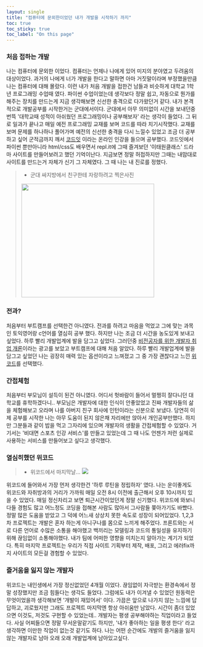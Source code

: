 ```yaml
---
layout: single
title: "컴퓨터에 문외한이었던 내가 개발을 시작하기 까지"
toc: true
toc_sticky: true
toc_label: "On this page"
---
```


### 처음 접하는 개발

나는 컴퓨터에 문외한 이었다.
컴퓨터는 언제나 나에게 있어 미지의 분야였고 두려움의 대상이었다. 
과거의 나에게 너가 개발을 한다고 말하면 아마 거짓말이라며 부정했을만큼 나는 컴퓨터에 대해 몰랐다.
이런 내가 처음 개발을 접한건 남들과 비슷하게 대학교 1학년 프로그래밍 수업때 였다.
파이썬 수업이었는데 생각보다 정말 쉽고, 자동으로 뭔가를 해주는 장치를 만드는게 지금 생각해보면 신선한 충격으로 다가왔던거 같다.
내가 본격적으로 개발공부를 시작한거는 군대에서이다.
군대에서 아무 의미없이 시간을 보내던중 번뜩 '대학교때 성적이 아쉬웠던 프로그래밍이나 공부해보자' 라는 생각이 들었다.
그 뒤로 일과가 끝나고 매일 예전 프로그래밍 교재를 보며 코드를 따라 치기시작했다.
교재를 보며 문제를 하나하나 풀어가며 예전의 신선한 충격을 다시 느낄수 있었고 
조금 더 공부하고 싶어 군적금까지 깨서 [코드잇](https://www.codeit.kr/dashboard) 이라는 온라인 인강을 들으며 공부했다. 
코드잇에서 파이썬 뿐만아니라 html/css도 배우면서 repl.it에 그때 즐겨보던 '이태원클래스' 드라마 사이트를 만들어보려고 했던 기억이난다.
지금보면 정말 허접하지만 그때는 내맘대로 사이트를 만드는거 자체가 신기 그 자체였다. 
그 때 나는 내 진로를 정했다.


>- 군대 싸지방에서 친구한테 자랑하려고 찍은사진
><img src="https://images.velog.io/images/gigymi2005/post/59da7ec3-eae1-4d63-bee3-ff479a568013/KakaoTalk_Photo_2021-07-14-12-33-22.jpeg" width='350' height='300'>

### 전과?
처음부터 부트캠프를 선택한건 아니였다. 
전과를 하려고 마음을 먹었고 그에 맞는 과목인 토익영어랑 c언어를 열심히 공부 했다. 
하지만 나는 조금 더 시간을 농도있게 보내고 싶었다. 하루 빨리 개발업계에 발을 담그고 싶었다. 
그러던중 [비전공자를 위한 개발자 취업 개론](https://www.inflearn.com/course/%EA%B0%9C%EB%B0%9C%EC%9E%90-%EC%B7%A8%EC%97%85-%EC%9E%85%EB%AC%B8-%EA%B0%9C%EB%A1%A0/dashboard)이라는 광고를 보았고 부트캠프에 대해 처음 알았다.
하루 빨리 개발업계에 발을 담그고 싶었던 나는 굉장히 매력 있는 옵션이라고 느껴졌고 그 중 가장 괜찮다고 느낀 [위코드](https://wecode.co.kr/?gclid=CjwKCAjw87SHBhBiEiwAukSeUROqFYUATKlv4xu654jGjiVifoztofJkXKdmIkH4jfwpc_PbiuaPghoCdIcQAvD_BwE)를 선택했다. 


### 간접체험
처음부터 부모님이 설득이 된건 아니였다.
어디서 헛바람이 들어서 멀쩡히 잘다니던 대학교를 휴학하겠다니..
부모님은 개발자에 대한 인식이 안좋았었고 진짜 개발자들의 삶을 체험해보고 오라며 나를 아버지 친구 회사에 인턴이라는 신분으로 보냈다.
당연히 이제 공부를 시작한 나는 아무 도움이 된지 않은채 자리에만 앉아서 개인공부만했다.
하지만 그분들과 같이 밥을 먹고 그자리에 있으며 개발자의 생활을 간접체험할 수 있었다. 
거기서는 '비대면 스포츠 인강 서비스'를 만들고 있었는데 그 때 나도 언젠가 저런 실제로 사용하는 서비스를 만들어보고 싶다고 생각했다.

### 열심히했던 위코드
>- 위코드에서 마지막날...
>![](https://images.velog.io/images/gigymi2005/post/e64d3529-a305-4421-8b5d-20b0a357540a/KakaoTalk_Photo_2021-07-14-17-13-44.jpeg)

위코드에 들어와서 가장 먼저 생각한건 '하루 루틴을 정립하자' 였다. 
나는 운이좋게도 위코드와 자취방과의 거리가 가까워 매일 오전 8시 이전에 출근해서 오후 10시까지 있을 수 있었다. 매일 정신차리고 보면 퇴근시간이었던게 정말 신기했다.
위코드에 와보니 다들 경험도 많고 어느정도 코딩을 접해본 사람도 많아서 그사람들 쫒아가기도 바빴다. 정말 많은 도움을 받았고 그 덕에 어느새 상상치 못한 속도로 성장이 되어있었다.
1,2,3 차 프로젝트는 개발은 혼자 하는게 아니구나를 몸으로 느끼게 해주었다. 
프론트와는 서로 다른 언어로 수많은 소통을 해야했고 백끼리는 모델링과 코드의 통일성을 유지하기 위해 끊임없이 소통해야했다. 내가 팀에 어떠한 영향을 미치는지 알아가는 계기가 되었다.
특히 마지막 프로젝트는 우리가 직접 사이트 기획부터 제작, 배포, 그리고 에러fix까지 사이트의 모든걸 경험할 수 있었다.   



### 즐거움을 잃지 않는 개발자
위코드는 내인생에서 가장 정신없었던 4개월 이었다.
끊임없이 자극받는 환경속에서 정말 성장했지만 조금 힘들다는 생각도 들었다.
그럼에도 내가 이겨낼 수 있었던 원동력은 무엇이었을까 생각해보면 '개발이 재밌어서' 이다.
가끔은 앞으로 나가지 않는 느낌에 답답하고, 괴로웠지만 그래도 프로젝트 마지막엔 항상 아쉬움만 남았다. 시간이 좀더 있었으면 이것도, 저것도 구현할 수 있었는데..
개발자는 평생 공부해야하는 직업이라고 들었다.
사실 어찌들으면 정말 무서운말같기도 하지만, '내가 좋아하는 일을 평생 한다' 라고 생각하면 이만한 직업이 없는것 같기도 하다.
나는 어떤 순간에도 개발의 즐거움을 잃지 않는 개발자로 남아 오래 오래 개발업계에 남아있고싶다.
